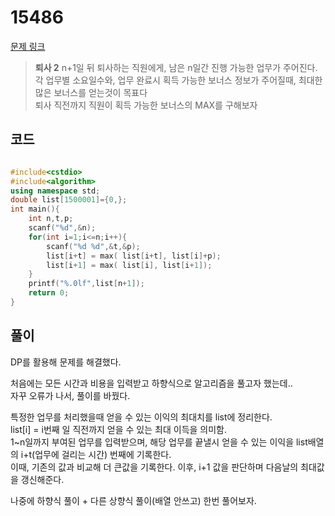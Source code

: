 # 15486

[문제 링크](https://www.acmicpc.net/problem/15486)

> __퇴사 2__
> n+1일 뒤 퇴사하는 직원에게, 남은 n일간 진행 가능한 업무가 주어진다.  
> 각 업무별 소요일수와, 업무 완료시 획득 가능한 보너스 정보가 주어질때, 최대한 많은 보너스를 얻는것이 목표다  
> 퇴사 직전까지 직원이 획득 가능한 보너스의 MAX를 구해보자  

## 코드

```c++

#include<cstdio>
#include<algorithm>
using namespace std;
double list[1500001]={0,};
int main(){
    int n,t,p;
    scanf("%d",&n);
    for(int i=1;i<=n;i++){
        scanf("%d %d",&t,&p);
        list[i+t] = max( list[i+t], list[i]+p);
        list[i+1] = max( list[i], list[i+1]);
    }
    printf("%.0lf",list[n+1]);
    return 0;
}
```

## 풀이

DP를 활용해 문제를 해결했다.

처음에는 모든 시간과 비용을 입력받고 하향식으로 알고리즘을 풀고자 했는데..  
자꾸 오류가 나서, 풀이를 바꿨다.  

특정한 업무를 처리했을때 얻을 수 있는 이익의 최대치를 list에 정리한다.  
list[i] = i번째 일 직전까지 얻을 수 있는 최대 이득을 의미함.  
1~n일까지 부여된 업무를 입력받으며, 해당 업무를 끝낼시 얻을 수 있는 이익을 list배열의 i+t(업무에 걸리는 시간) 번째에 기록한다.  
이때, 기존의 값과 비교해 더 큰값을 기록한다.
이후, i+1 값을 판단하며 다음날의 최대값을 갱신해준다.

나중에 하향식 풀이 + 다른 상향식 풀이(배열 안쓰고) 한번 풀어보자.
